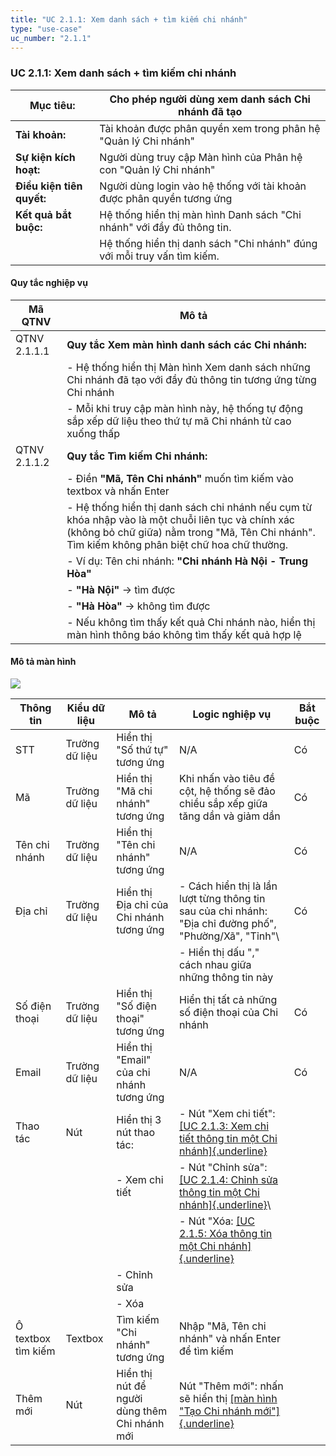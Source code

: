 ```yaml
---
title: "UC 2.1.1: Xem danh sách + tìm kiếm chi nhánh"
type: "use-case"
uc_number: "2.1.1"
---
```


### UC 2.1.1: Xem danh sách + tìm kiếm chi nhánh

| **Mục tiêu:** | Cho phép người dùng xem danh sách Chi nhánh đã tạo |
| --- | --- |
| **Tài khoản:** | Tài khoản được phân quyền xem trong phân hệ "Quản lý Chi nhánh" |
| **Sự kiện kích hoạt:** | Người dùng truy cập Màn hình của Phân hệ con "Quản lý Chi nhánh" |
| **Điều kiện tiên quyết:** | Người dùng login vào hệ thống với tài khoản được phân quyền tương ứng |
| **Kết quả bắt buộc:** | Hệ thống hiển thị màn hình Danh sách "Chi nhánh" với đầy đủ thông tin. |
|  | Hệ thống hiển thị danh sách "Chi nhánh" đúng với mỗi truy vấn tìm kiếm. |

#### Quy tắc nghiệp vụ

| **Mã QTNV** | **Mô tả** |
| --- | --- |
| QTNV 2.1.1.1 | **Quy tắc Xem màn hình danh sách các Chi nhánh:** |
|  | - Hệ thống hiển thị Màn hình Xem danh sách những Chi nhánh đã tạo với đầy đủ thông tin tương ứng từng Chi nhánh |
|  | - Mỗi khi truy cập màn hình này, hệ thống tự động sắp xếp dữ liệu theo thứ tự mã Chi nhánh từ cao xuống thấp |
| QTNV 2.1.1.2 | **Quy tắc Tìm kiếm Chi nhánh:** |
|  | - Điền **"Mã, Tên Chi nhánh"** muốn tìm kiếm vào textbox và nhấn Enter |
|  | - Hệ thống hiển thị danh sách chi nhánh nếu cụm từ khóa nhập vào là một chuỗi liên tục và chính xác (không bỏ chữ giữa) nằm trong "Mã, Tên Chi nhánh". Tìm kiếm không phân biệt chữ hoa chữ thường. |
|  | - Ví dụ: Tên chi nhánh: **\"Chi nhánh Hà Nội - Trung Hòa\"** |
|  | - **\"Hà Nội\"** → tìm được |
|  | - **\"Hà Hòa\"** → không tìm được |
|  | - Nếu không tìm thấy kết quả Chi nhánh nào, hiển thị màn hình thông báo không tìm thấy kết quả hợp lệ |

#### Mô tả màn hình

![](media/image121.png)

| **Thông tin** | **Kiểu dữ liệu** | **Mô tả** | **Logic nghiệp vụ** | **Bắt buộc** |
| --- | --- | --- | --- | --- |
| STT | Trường dữ liệu | Hiển thị "Số thứ tự" tương ứng | N/A | Có |
| Mã | Trường dữ liệu | Hiển thị "Mã chi nhánh" tương ứng | Khi nhấn vào tiêu đề cột, hệ thống sẽ đảo chiều sắp xếp giữa tăng dần và giảm dần | Có |
| Tên chi nhánh | Trường dữ liệu | Hiển thị "Tên chi nhánh" tương ứng | N/A | Có |
| Địa chỉ | Trường dữ liệu | Hiển thị Địa chỉ của Chi nhánh tương ứng | \- Cách hiển thị là lần lượt từng thông tin sau của chi nhánh: "Địa chỉ đường phố", "Phường/Xã", "Tỉnh"\ | Có |
|  |  |  | - Hiển thị dấu "," cách nhau giữa những thông tin này |  |
| Số điện thoại | Trường dữ liệu | Hiển thị "Số điện thoại" tương ứng | Hiển thị tất cả những số điện thoại của Chi nhánh | Có |
| Email | Trường dữ liệu | Hiển thị "Email" của chi nhánh tương ứng | N/A | Có |
| Thao tác | Nút | Hiển thị 3 nút thao tác: | \- Nút "Xem chi tiết": [[UC 2.1.3: Xem chi tiết thông tin một Chi nhánh]{.underline}](#uc-2.1.3-xem-chi-tiết-thông-tin-một-chi-nhánh) |  |
|  |  | \- Xem chi tiết | \- Nút "Chỉnh sửa": [[UC 2.1.4: Chỉnh sửa thông tin một Chi nhánh]{.underline}](#uc-2.1.4-chỉnh-sửa-thông-tin-một-chi-nhánh)\ |  |
|  |  |  | - Nút "Xóa: [[UC 2.1.5: Xóa thông tin một Chi nhánh]{.underline}](#uc-2.1.5-xóa-một-chi-nhánh) |  |
|  |  | \- Chỉnh sửa |  |  |
|  |  | \- Xóa |  |  |
| Ô textbox tìm kiếm | Textbox | Tìm kiếm "Chi nhánh" tương ứng | Nhập "Mã, Tên chi nhánh" và nhấn Enter để tìm kiếm |  |
| Thêm mới | Nút | Hiển thị nút để người dùng thêm Chi nhánh mới | Nút "Thêm mới": nhấn sẽ hiển thị [[màn hình "Tạo Chi nhánh mới"]{.underline}](#uc-2.1.2-tạo-mới-một-chi-nhánh) |  |
